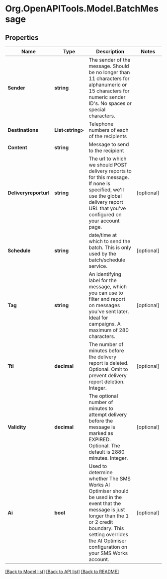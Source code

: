 
# Org.OpenAPITools.Model.BatchMessage

## Properties

Name | Type | Description | Notes
------------ | ------------- | ------------- | -------------
**Sender** | **string** | The sender of the message. Should be no longer than 11 characters for alphanumeric or 15 characters for numeric sender ID&#39;s. No spaces or special characters. | 
**Destinations** | **List&lt;string&gt;** | Telephone numbers of each of the recipients | 
**Content** | **string** | Message to send to the recipient | 
**Deliveryreporturl** | **string** | The url to which we should POST delivery reports to for this message. If none is specified, we&#39;ll use the global delivery report URL that you&#39;ve configured on your account page. | [optional] 
**Schedule** | **string** | date/time at which to send the batch. This is only used by the batch/schedule service. | [optional] 
**Tag** | **string** | An identifying label for the message, which you can use to filter and report on messages you&#39;ve sent later. Ideal for campaigns. A maximum of 280 characters. | [optional] 
**Ttl** | **decimal** | The number of minutes before the delivery report is deleted. Optional. Omit to prevent delivery report deletion. Integer. | [optional] 
**Validity** | **decimal** | The optional number of minutes to attempt delivery before the message is marked as EXPIRED. Optional. The default is 2880 minutes. Integer. | [optional] 
**Ai** | **bool** | Used to determine whether The SMS Works AI Optimiser should be used in the event that the message is just longer than the 1 or 2 credit boundary. This setting overrides the AI Optimiser configuration on your SMS Works account. | [optional] 

[[Back to Model list]](../README.md#documentation-for-models)
[[Back to API list]](../README.md#documentation-for-api-endpoints)
[[Back to README]](../README.md)

